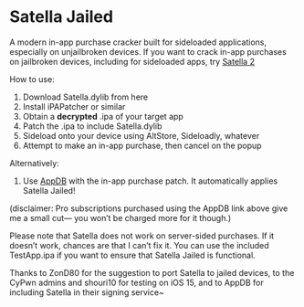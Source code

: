 # Satella Jailed

A modern in-app purchase cracker built for sideloaded applications, especially on unjailbroken devices. If you want to crack in-app purchases on jailbroken devices, including for sideloaded apps, try [Satella 2][1]

How to use:
1. Download Satella.dylib from here
2. Install iPAPatcher or similar
3. Obtain a **decrypted** .ipa of your target app
4. Patch the .ipa to include Satella.dylib
5. Sideload onto your device using AltStore, Sideloadly, whatever
6. Attempt to make an in-app purchase, then cancel on the popup

Alternatively:
1. Use [AppDB][2] with the in-app purchase patch. It automatically applies Satella Jailed!

(disclaimer: Pro subscriptions purchased using the AppDB link above give me a small cut— you won’t be charged more for it though.)

Please note that Satella does not work on server-sided purchases. If it doesn’t work, chances are that I can’t fix it. You can use the included TestApp.ipa if you want to ensure that Satella Jailed is functional.

Thanks to ZonD80 for the suggestion to port Satella to jailed devices, to the CyPwn admins and shouri10 for testing on iOS 15, and to AppDB for including Satella in their signing service\~

[1]:	https://github.com/Paisseon/Satella2
[2]:	https://appdb.to/?ref=cb9904cc802fa5380a7aa4c35fe0d0c1
